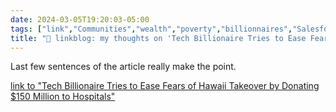 ```yaml
---
date: 2024-03-05T19:20:03-05:00
tags: ["link","Communities","wealth","poverty","billionnaires","Salesforce"]
title: "🔗 linkblog: my thoughts on 'Tech Billionaire Tries to Ease Fears of Hawaii Takeover by Donating $150 Million to Hospitals'"
---
```

Last few sentences of the article really make the point.

[link to "Tech Billionaire Tries to Ease Fears of Hawaii Takeover by Donating $150 Million to Hospitals"](https://gizmodo.com/tech-billionaire-tries-to-ease-fears-of-hawaii-takeover-1851309539)